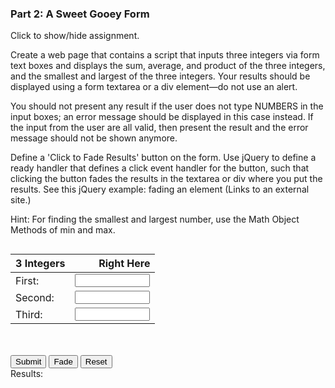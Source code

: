 ### Part 2: A Sweet Gooey Form

<p id="flip">Click to show/hide assignment.</p>
<div id="panel">

Create a web page that contains a script that inputs three integers via form text boxes and displays the sum, average, and product of the three integers, and the smallest and largest of the three integers. Your results should be displayed using a form textarea or a div element—do not use an alert.

You should not present any result if the user does not type NUMBERS in the input boxes; an error message should be displayed in this case instead. If the input from the user are all valid, then present the result and the error message should not be shown anymore.

Define a 'Click to Fade Results' button on the form. Use jQuery to define a ready handler that defines a click event handler for the button, such that clicking the button fades the results in the textarea or div where you put the results. See this jQuery example: fading an element (Links to an external site.)

Hint: For finding the smallest and largest number, use the Math Object Methods of min and max.

</div>
<section class="body">

<div class="row">
<form name="myform">
<div class="one-half column">

| 3 Integers | Right Here |
|:---|---:|
| First: | <input type="number" name="num1" step="1" min="0" max="1000000000" required>|
| Second: | <input type="number" name="num2" step="1" min="0" max="1000000000" required>|
| Third: | <input type="number" name="num3" step="1" min="0" max="1000000000" required>|

</div>
<div class="one-half column">
<br><br>
<span class="button-row">
<input type="button" class="button-primary" onclick="process()" value="Submit">
<input type="button" onclick="click2fade()" value="Fade" id="fade">
<input type="reset" value="Reset" id="reset">
</span>
<br>
Results: 
<br>
<div id="results"></div>

</div>
</form>
</div>
</section>

<script>
function process()
{
var number1, number2, number3, n1, n2, n3, sum, product, minnum, maxnum;

number1 = document.forms["myform"].elements["num1"].value;
number2 = document.forms["myform"].elements["num2"].value;
number3 = document.forms["myform"].elements["num3"].value;

n1 = parseInt(number1);
n2 = parseInt(number2);
n3 = parseInt(number3);
sum = n1 + n2 + n3;
average = sum / 3;
product = n1 * n2 * n3;
minnum = Math.min(n1, n2, n3);
maxnum = Math.max(n1, n2, n3);

if (isNaN(n1) || isNaN(n2) || isNaN(n3)) {
   $("#results").html("<br>You have entered invalid input. Please enter three natural numbers"); 
} else {
$("#results").html(`<br>
  Σ: ${sum}<br>
  x̄: ${average}<br>
  ∏: ${product}<br>
  min: ${minnum}<br>
  max: ${maxnum}`); 
}
}

window.addEventListener('load', function () {
  $("#fade").click(function(){
    $("#results").fadeToggle("slow");
  });
          $('#reset').click(function(){
            $("#results").fadeIn('fast');
            $("#results").text("");
        });
});
</script>

